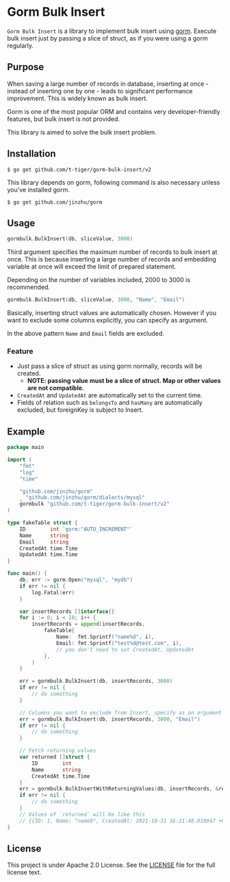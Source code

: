 # Gorm Bulk Insert

`Gorm Bulk Insert` is a library to implement bulk insert using [gorm](https://github.com/jinzhu/gorm). Execute bulk insert just by passing a slice of struct, as if you were using a gorm regularly.

## Purpose

When saving a large number of records in database, inserting at once - instead of inserting one by one - leads to significant performance improvement. This is widely known as bulk insert.

Gorm is one of the most popular ORM and contains very developer-friendly features, but bulk insert is not provided.

This library is aimed to solve the bulk insert problem.

## Installation

`$ go get github.com/t-tiger/gorm-bulk-insert/v2`

This library depends on gorm, following command is also necessary unless you've installed gorm.

`$ go get github.com/jinzhu/gorm`

## Usage

```go
gormbulk.BulkInsert(db, sliceValue, 3000)
```

Third argument specifies the maximum number of records to bulk insert at once. This is because inserting a large number
of records and embedding variable at once will exceed the limit of prepared statement.

Depending on the number of variables included, 2000 to 3000 is recommended.

```go
gormbulk.BulkInsert(db, sliceValue, 3000, "Name", "Email")
```

Basically, inserting struct values are automatically chosen. However if you want to exclude some columns explicitly, you can specify as argument.

In the above pattern `Name` and `Email` fields are excluded.

### Feature

- Just pass a slice of struct as using gorm normally, records will be created.
    - **NOTE: passing value must be a slice of struct. Map or other values are not compatible.**
- `CreatedAt` and `UpdatedAt` are automatically set to the current time.
- Fields of relation such as `belongsTo` and `hasMany` are automatically excluded, but foreignKey is subject to Insert.

## Example

```go
package main

import (
	"fmt"
	"log"
	"time"

	"github.com/jinzhu/gorm"
	_ "github.com/jinzhu/gorm/dialects/mysql"
	gormbulk "github.com/t-tiger/gorm-bulk-insert/v2"
)

type fakeTable struct {
	ID        int `gorm:"AUTO_INCREMENT"`
	Name      string
	Email     string
	CreatedAt time.Time
	UpdatedAt time.Time
}

func main() {
	db, err := gorm.Open("mysql", "mydb")
	if err != nil {
		log.Fatal(err)
	}

	var insertRecords []interface{}
	for i := 0; i < 10; i++ {
		insertRecords = append(insertRecords,
			fakeTable{
				Name:  fmt.Sprintf("name%d", i),
				Email: fmt.Sprintf("test%d@test.com", i),
				// you don't need to set CreatedAt, UpdatedAt
			},
		)
	}

	err = gormbulk.BulkInsert(db, insertRecords, 3000)
	if err != nil {
		// do something
	}

	// Columns you want to exclude from Insert, specify as an argument
	err = gormbulk.BulkInsert(db, insertRecords, 3000, "Email")
	if err != nil {
		// do something
	}

	// Fetch returning values
	var returned []struct {
		ID        int
		Name	  string
		CreatedAt time.Time
	}
	err = gormbulk.BulkInsertWithReturningValues(db, insertRecords, &returned, 3000)
	if err != nil {
		// do something
	}
	// Values of `returned` will be like this
	// {{ID: 1, Name: "name0", CreatedAt: 2021-10-31 16:21:48.019947 +0000 UTC}, ...}
}
```

## License

This project is under Apache 2.0 License. See the [LICENSE](https://github.com/kabukikeiji/gorm-bulk-insert/blob/master/LICENSE.txt) file for the full license text.
